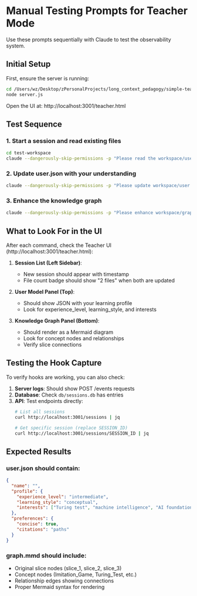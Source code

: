 # Manual Testing Prompts for Teacher Mode

Use these prompts sequentially with Claude to test the observability system.

## Initial Setup
First, ensure the server is running:
```bash
cd /Users/wz/Desktop/zPersonalProjects/long_context_pedagogy/simple-teacher-mode
node server.js
```

Open the UI at: http://localhost:3001/teacher.html

## Test Sequence

### 1. Start a session and read existing files
```bash
cd test-workspace
claude --dangerously-skip-permissions -p "Please read the workspace/user.json and workspace/graph.mmd files to understand the current state."
```

### 2. Update user.json with your understanding
```bash
claude --dangerously-skip-permissions -p "Please update workspace/user.json to show that I'm studying Turing's 1950 paper on machine intelligence. Set my experience_level to 'intermediate', learning_style to 'conceptual', and add 'Turing test', 'machine intelligence', and 'AI foundations' to my interests."
```

### 3. Enhance the knowledge graph
```bash
claude --dangerously-skip-permissions -p "Please enhance workspace/graph.mmd by adding concept nodes for: 'Imitation Game', 'Turing Test', 'Digital Computers', 'Learning Machines', and the nine objections Turing addresses. Show how these connect to the existing slice nodes."
```

## What to Look For in the UI

After each command, check the Teacher UI (http://localhost:3001/teacher.html):

1. **Session List (Left Sidebar)**:
   - New session should appear with timestamp
   - File count badge should show "2 files" when both are updated

2. **User Model Panel (Top)**:
   - Should show JSON with your learning profile
   - Look for experience_level, learning_style, and interests

3. **Knowledge Graph Panel (Bottom)**:
   - Should render as a Mermaid diagram
   - Look for concept nodes and relationships
   - Verify slice connections

## Testing the Hook Capture

To verify hooks are working, you can also check:

1. **Server logs**: Should show POST /events requests
2. **Database**: Check `db/sessions.db` has entries
3. **API**: Test endpoints directly:
   ```bash
   # List all sessions
   curl http://localhost:3001/sessions | jq
   
   # Get specific session (replace SESSION_ID)
   curl http://localhost:3001/sessions/SESSION_ID | jq
   ```

## Expected Results

### user.json should contain:
```json
{
  "name": "",
  "profile": {
    "experience_level": "intermediate",
    "learning_style": "conceptual",
    "interests": ["Turing test", "machine intelligence", "AI foundations"]
  },
  "preferences": {
    "concise": true,
    "citations": "paths"
  }
}
```

### graph.mmd should include:
- Original slice nodes (slice_1, slice_2, slice_3)
- Concept nodes (Imitation_Game, Turing_Test, etc.)
- Relationship edges showing connections
- Proper Mermaid syntax for rendering